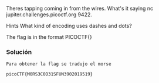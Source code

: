 Theres tapping coming in from the wires. What's it saying nc jupiter.challenges.picoctf.org 9422.

Hints
What kind of encoding uses dashes and dots?

The flag is in the format PICOCTF{}

### Solución

```
Para obtener la flag se tradujo el morse

picoCTF{M0RS3C0D31SFUN3902019519}

```
